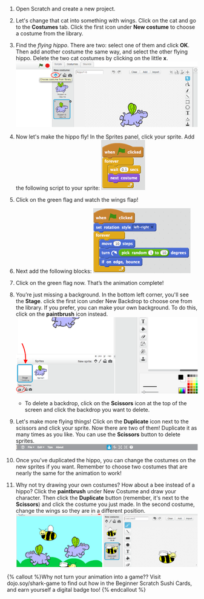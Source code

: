 1. Open Scratch and create a new project.

2. Let's change that cat into something with wings. Click on the cat and go to the **Costumes** tab. Click the first icon under **New costume** to choose a costume from the library.   

3. Find the _flying hippo_. There are two: select one of them and click **OK**. Then add another costume the same way, and select the other flying hippo. Delete the two cat costumes by clicking on the little **x**. ![](NewCostumesHippo.png)

2. Now let's make the hippo fly! In the Sprites panel, click your sprite. Add the following script to your sprite:
    ![](ScratchBlocksA.png)

3. Click on the green flag and watch the wings flap!

4. Next add the following blocks:
    ![](ScratchBlocksB.png)

5. Click on the green flag now. That’s the animation complete! 

6. You’re just missing a background. In the bottom left corner, you'll see the **Stage**. click the first icon under New Backdrop to choose one from the library. If you prefer, you can make your own background. To do this, click on the **paintbrush** icon instead.
    ![](StageNewBackdrop.png)
    * To delete a backdrop, click on the **Scissors** icon at the top of the screen and click the backdrop you want to delete.

7. Let's make more flying things! Click on the **Duplicate** icon next to the scissors and click your sprite. Now there are two of them! Duplicate it as many times as you like. You can use the **Scissors** button to delete sprites.
    ![](DuplicateButton.png)

8. Once you've duplicated the hippo, you can change the costumes on the new sprites if you want. Remember to choose two costumes that are nearly the same for the animation to work!

9. Why not try drawing your own costumes?  How about a bee instead of a hippo? Click the **paintbrush** under New Costume and draw your character. Then click the **Duplicate** button \(remember, it's next to the **Scissors**\) and click the costume you just made. In the second costume, change the wings so they are in a different position. ![](CostumesDrawBees.png)


{% callout %}Why not turn your animation into a game?? Visit dojo.soy/shark-game to find out how in the Beginner Scratch Sushi Cards, and earn yourself a digital badge too!
{% endcallout %}
